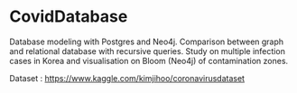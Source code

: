 # CovidDatabase
Database modeling with Postgres and Neo4j. Comparison between graph and relational database with recursive queries.
Study on multiple infection cases in Korea and visualisation on Bloom (Neo4j) of contamination zones.

Dataset :
https://www.kaggle.com/kimjihoo/coronavirusdataset
